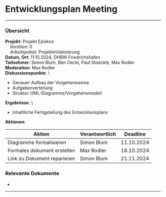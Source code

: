 # Entwicklungsplan Meeting

---

### Übersicht

**Projekt**: Projekt Episkos \
&nbsp;&nbsp;&nbsp;&nbsp;_Iteration_: 0 \
&nbsp;&nbsp;&nbsp;&nbsp;_Arbeitspaket_: Projektinitialisierung \
**Datum, Ort**: 11.10.2024, DHBW Friedrichshafen\
**Teilnehmer**: Simon Blum, Ben Oeckl, Paul Stoeckle, Max Rodler\
**Moderation**: Max Rodler\
**Diskussionspunkte**: \

- Genauer Aufbau der Vorgehensweise
- Aufgabenverteilung
- Struktur UML-Diagramms/Vorgehensmodell

**Ergebnisse**: \

- Inhaltliche Fertigstellung des Entwicklunsplans

**Aktionen**:

| Aktion                      | Verantwortlich | Deadline   |
|-----------------------------|----------------|------------|
| Diagramme formalisieren     | Simon Blum     | 11.10.2024 |
| Formales dokument erstellen | Max Rodler     | 18.10.2024 |
| Link zu Dokument reparieren | Simon Blum     | 21.11.2024 | 

### Relevante Dokumente

- [](Entwicklungsplan.md)

---
